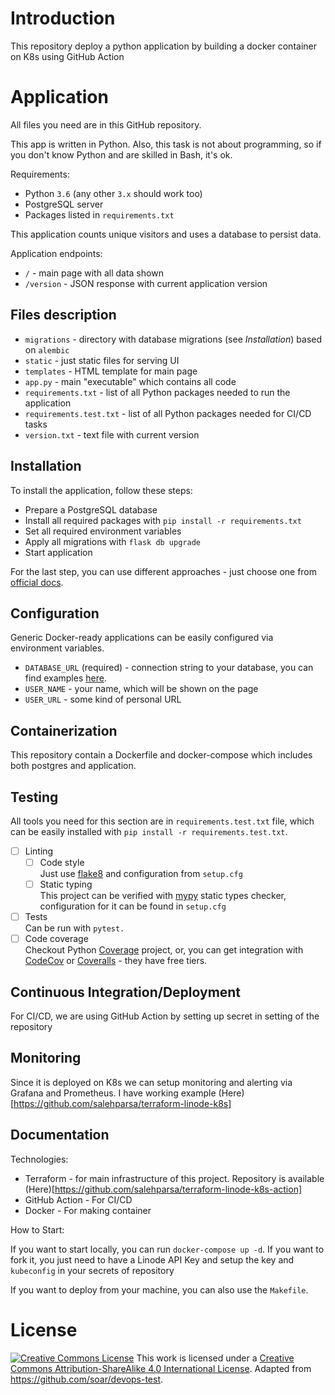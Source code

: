 # Introduction

This repository deploy a python application by building a docker container on K8s using GitHub Action

# Application

All files you need are in this GitHub repository.

This app is written in Python.
Also, this task is not about programming, so if you don't know Python and are skilled in Bash, it's ok.

Requirements:

- Python `3.6` (any other `3.x` should work too)
- PostgreSQL server
- Packages listed in `requirements.txt` 

This application counts unique visitors and uses a database to persist data.

Application endpoints:

- `/` - main page with all data shown
- `/version` - JSON response with current application version

## Files description

- `migrations` - directory with database migrations (see _Installation_) based on `alembic`
- `static` - just static files for serving UI
- `templates` - HTML template for main page
- `app.py` - main "executable" which contains all code
- `requirements.txt` - list of all Python packages needed to run the application
- `requirements.test.txt` - list of all Python packages needed for CI/CD tasks
- `version.txt` - text file with current version

## Installation

To install the application, follow these steps:

- Prepare a PostgreSQL database
- Install all required packages with `pip install -r requirements.txt`
- Set all required environment variables
- Apply all migrations with `flask db upgrade`
- Start application

For the last step, you can use different approaches - just choose one from [official docs][flask-deploy].

## Configuration

Generic Docker-ready applications can be easily configured via environment variables.

- `DATABASE_URL` (required) - connection string to your database, you can find examples [here][flask-sqlalchemy-connstr].
- `USER_NAME` - your name, which will be shown on the page
- `USER_URL` - some kind of personal URL

## Containerization

This repository contain a Dockerfile and docker-compose which includes both postgres and application.

## Testing 

All tools you need for this section are in `requirements.test.txt` file,
which can be easily installed with `pip install -r requirements.test.txt`.

- [ ] Linting
    - [ ] Code style<br/>
        Just use [flake8] and configuration from `setup.cfg`
    - [ ] Static typing<br/>
        This project can be verified with [mypy] static types checker, configuration for it can be found in `setup.cfg`
- [ ] Tests<br/>
    Can be run with `pytest.`
- [ ] Code coverage<br/>
    Checkout Python [Coverage] project, 
    or, you can get integration with [CodeCov] or [Coveralls] - they have free tiers.

## Continuous Integration/Deployment

For CI/CD, we are using GitHub Action by setting up secret in setting of the repository
    
## Monitoring

Since it is deployed on K8s we can setup monitoring and alerting via Grafana and Prometheus. I have working example (Here)[https://github.com/salehparsa/terraform-linode-k8s] 

## Documentation

Technologies:
* Terraform - for main infrastructure of this project. Repository is available (Here)[https://github.com/salehparsa/terraform-linode-k8s-action]
* GitHub Action - For CI/CD
* Docker - For making container

How to Start:

If you want to start locally, you can run `docker-compose up -d`. If you want to fork it, you just need to have a Linode API Key and setup the key and `kubeconfig` in your secrets of repository

If you want to deploy from your machine, you can also use the `Makefile`.


# License

[![Creative Commons License](https://i.creativecommons.org/l/by-sa/4.0/88x31.png)][license]
This work is licensed under a [Creative Commons Attribution-ShareAlike 4.0 International License][license].
Adapted from https://github.com/soar/devops-test.

[github-clone]: git@github.com:blacklane/devops-interview.git
[github-repository]: https://github.com/blacklane/devops-interivew

[license]: http://creativecommons.org/licenses/by-sa/4.0/

[ansible]: https://www.ansible.com
[aws]: https://aws.amazon.com
[chef]: https://www.chef.io
[asciiflow]: http://asciiflow.com
[cloudcraft]: https://cloudcraft.co
[codecov]: https://codecov.io
[coverage]: https://coverage.readthedocs.io
[coveralls]: https://coveralls.io
[drawio]: http://draw.io
[flake8]: http://flake8.pycqa.org/en/latest/index.html
[flask]: http://flask.pocoo.org
[flask-deploy]: http://flask.pocoo.org/docs/1.0/deploying/#deployment
[flask-sqlalchemy-connstr]: http://flask-sqlalchemy.pocoo.org/2.3/config/#connection-uri-format
[gitlab-ci-yml]: https://docs.gitlab.com/ee/ci/yaml/
[iac]: https://en.wikipedia.org/wiki/Infrastructure_as_code
[jenkins-pipelines]: https://jenkins.io/doc/book/pipeline/
[mypy]: https://mypy.readthedocs.io/en/stable/index.html
[terraform]: https://www.terraform.io
[cloudformation]: https://aws.amazon.com/cloudformation/
